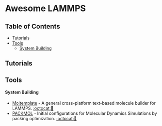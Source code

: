 # Awesome LAMMPS

## Table of Contents


+ [Tutorials](#tutorials)
+ [Tools](#tools)
    - [System Building](#system-building)

## Tutorials

## Tools

#### System Building

* [Moltemplate](http://www.moltemplate.org/) - A general cross-platform text-based molecule builder for LAMMPS. [:octocat:][moltemplate-code][:book:][moltemplate-doc]
* [PACKMOL](http://m3g.iqm.unicamp.br/packmol/home.shtml) - Initial configurations for Molecular Dynamics Simulations by packing optimization. [:octocat:][packmol-code][:book:][packmol-doc]

[moltemplate-code]: http://www.moltemplate.org/
[moltemplate-doc]: http://www.moltemplate.org/doc/moltemplate_manual.pdf
[packmol-code]: https://github.com/mcubeg/packmol  
[packmol-doc]: http://m3g.iqm.unicamp.br/packmol/userguide.shtml
